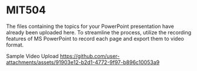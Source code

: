 # MIT504

The files containing the topics for your PowerPoint presentation have already been uploaded here. To streamline the process, utilize the recording features of MS PowerPoint to record each page and export them to video format.


Sample Video Upload
https://github.com/user-attachments/assets/91903e12-b2d1-4772-9f97-b896c10053a9

